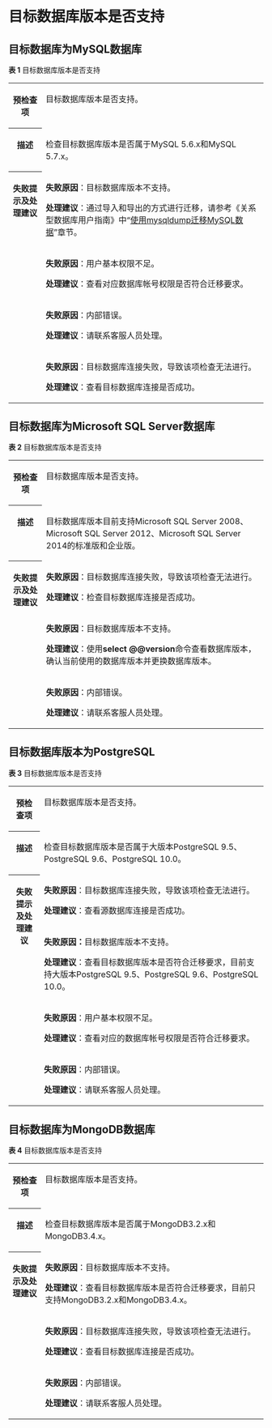 # 目标数据库版本是否支持<a name="drs_11_0006"></a>

## 目标数据库为MySQL数据库<a name="section1886812503119"></a>

**表 1**  目标数据库版本是否支持

<a name="table65438850185828"></a>
<table><tbody><tr id="row1265667185828"><th class="firstcol" valign="top" width="13.01%" id="mcps1.2.3.1.1"><p id="p59463990185922"><a name="p59463990185922"></a><a name="p59463990185922"></a><strong id="b65413867185922"><a name="b65413867185922"></a><a name="b65413867185922"></a>预检查项</strong></p>
</th>
<td class="cellrowborder" valign="top" width="86.99%" headers="mcps1.2.3.1.1 "><p id="p780471192958"><a name="p780471192958"></a><a name="p780471192958"></a>目标数据库版本是否支持。</p>
</td>
</tr>
<tr id="row62468252185828"><th class="firstcol" valign="top" width="13.01%" id="mcps1.2.3.2.1"><p id="p19200322185922"><a name="p19200322185922"></a><a name="p19200322185922"></a><strong id="b38585178185922"><a name="b38585178185922"></a><a name="b38585178185922"></a>描述</strong></p>
</th>
<td class="cellrowborder" valign="top" width="86.99%" headers="mcps1.2.3.2.1 "><p id="p4712357019306"><a name="p4712357019306"></a><a name="p4712357019306"></a>检查<span class="keyword" id="keyword398363218286"><a name="keyword398363218286"></a><a name="keyword398363218286"></a>目标数据库版本</span>是否属于MySQL 5.6.x和MySQL 5.7.x。</p>
</td>
</tr>
<tr id="row49119310185828"><th class="firstcol" rowspan="4" valign="top" width="13.01%" id="mcps1.2.3.3.1"><p id="p9981180185922"><a name="p9981180185922"></a><a name="p9981180185922"></a><strong id="b22721758185922"><a name="b22721758185922"></a><a name="b22721758185922"></a>失败提示及处理建议</strong></p>
</th>
<td class="cellrowborder" valign="top" width="86.99%" headers="mcps1.2.3.3.1 "><p id="p6384171316336"><a name="p6384171316336"></a><a name="p6384171316336"></a><strong id="b2071333419338"><a name="b2071333419338"></a><a name="b2071333419338"></a>失败原因</strong>：目标数据库版本不支持。</p>
<p id="p1360316124335"><a name="p1360316124335"></a><a name="p1360316124335"></a><strong id="b623953702215"><a name="b623953702215"></a><a name="b623953702215"></a>处理建议</strong>：通过导入和导出的方式进行迁移，请参考《关系型数据库用户指南》中“<a href="https://support.huaweicloud.com/usermanual-rds/zh-cn_topic_migration_mysql.html" target="_blank" rel="noopener noreferrer">使用mysqldump迁移MySQL数据</a>”章节。</p>
</td>
</tr>
<tr id="row1084970185828"><td class="cellrowborder" valign="top" headers="mcps1.2.3.3.1 "><p id="p1591520211338"><a name="p1591520211338"></a><a name="p1591520211338"></a><strong id="b5531114212333"><a name="b5531114212333"></a><a name="b5531114212333"></a>失败原因</strong>：用户基本权限不足。</p>
<p id="p291515193313"><a name="p291515193313"></a><a name="p291515193313"></a><strong id="b1894113932216"><a name="b1894113932216"></a><a name="b1894113932216"></a>处理建议</strong>：查看对应数据库帐号权限是否符合迁移要求。</p>
</td>
</tr>
<tr id="row026861514324"><td class="cellrowborder" valign="top" headers="mcps1.2.3.3.1 "><p id="p426851593219"><a name="p426851593219"></a><a name="p426851593219"></a><strong id="b59310442332"><a name="b59310442332"></a><a name="b59310442332"></a>失败原因</strong>：内部错误。</p>
<p id="p18368857123215"><a name="p18368857123215"></a><a name="p18368857123215"></a><strong id="b10973174311225"><a name="b10973174311225"></a><a name="b10973174311225"></a>处理建议</strong>：请联系客服人员处理。</p>
</td>
</tr>
<tr id="row47221518103213"><td class="cellrowborder" valign="top" headers="mcps1.2.3.3.1 "><p id="p37221418203218"><a name="p37221418203218"></a><a name="p37221418203218"></a><strong id="b20562134543310"><a name="b20562134543310"></a><a name="b20562134543310"></a>失败原因</strong>：目标数据库连接失败，导致该项检查无法进行。</p>
<p id="p9540145411326"><a name="p9540145411326"></a><a name="p9540145411326"></a><strong id="b959934682218"><a name="b959934682218"></a><a name="b959934682218"></a>处理建议</strong>：查看目标数据库连接是否成功。</p>
</td>
</tr>
</tbody>
</table>

## 目标数据库为Microsoft SQL Server数据库<a name="section18401737103115"></a>

**表 2**  目标数据库版本是否支持

<a name="table1848718186302"></a>
<table><tbody><tr id="row1848717182307"><th class="firstcol" valign="top" width="13.15%" id="mcps1.2.3.1.1"><p id="p114871418203011"><a name="p114871418203011"></a><a name="p114871418203011"></a><strong id="b44873183301"><a name="b44873183301"></a><a name="b44873183301"></a>预检查项</strong></p>
</th>
<td class="cellrowborder" valign="top" width="86.85000000000001%" headers="mcps1.2.3.1.1 "><p id="p28417524185852"><a name="p28417524185852"></a><a name="p28417524185852"></a>目标数据库版本是否支持。</p>
</td>
</tr>
<tr id="row20487818153016"><th class="firstcol" valign="top" width="13.15%" id="mcps1.2.3.2.1"><p id="p124870188303"><a name="p124870188303"></a><a name="p124870188303"></a><strong id="b348731833019"><a name="b348731833019"></a><a name="b348731833019"></a>描述</strong></p>
</th>
<td class="cellrowborder" valign="top" width="86.85000000000001%" headers="mcps1.2.3.2.1 "><p id="p12720316185857"><a name="p12720316185857"></a><a name="p12720316185857"></a>目标数据库版本目前支持Microsoft SQL Server 2008、Microsoft SQL Server 2012、Microsoft SQL Server 2014的标准版和企业版。</p>
</td>
</tr>
<tr id="row14873182309"><th class="firstcol" rowspan="3" valign="top" width="13.15%" id="mcps1.2.3.3.1"><p id="p134871818143019"><a name="p134871818143019"></a><a name="p134871818143019"></a><strong id="b848716184305"><a name="b848716184305"></a><a name="b848716184305"></a>失败提示及处理建议</strong></p>
</th>
<td class="cellrowborder" valign="top" width="86.85000000000001%" headers="mcps1.2.3.3.1 "><p id="p26018511341"><a name="p26018511341"></a><a name="p26018511341"></a><strong id="b2240172783512"><a name="b2240172783512"></a><a name="b2240172783512"></a>失败原因</strong>：目标数据库连接失败，导致该项检查无法进行。</p>
<p id="p554145113342"><a name="p554145113342"></a><a name="p554145113342"></a><strong id="b897319575222"><a name="b897319575222"></a><a name="b897319575222"></a>处理建议</strong>：检查目标数据库连接是否成功。</p>
</td>
</tr>
<tr id="row16487111814303"><td class="cellrowborder" valign="top" headers="mcps1.2.3.3.1 "><p id="p6647452123410"><a name="p6647452123410"></a><a name="p6647452123410"></a><strong id="b2319735113517"><a name="b2319735113517"></a><a name="b2319735113517"></a>失败原因</strong>：目标数据库版本不支持。</p>
<p id="p1949115353415"><a name="p1949115353415"></a><a name="p1949115353415"></a><strong id="b534940172318"><a name="b534940172318"></a><a name="b534940172318"></a>处理建议</strong>：使用<strong id="b78378278318"><a name="b78378278318"></a><a name="b78378278318"></a>select @@version</strong>命令查看数据库版本，确认当前使用的数据库版本并更换数据库版本。</p>
</td>
</tr>
<tr id="row83435232340"><td class="cellrowborder" valign="top" headers="mcps1.2.3.3.1 "><p id="p23431232342"><a name="p23431232342"></a><a name="p23431232342"></a><strong id="b91631238143512"><a name="b91631238143512"></a><a name="b91631238143512"></a>失败原因</strong>：内部错误。</p>
<p id="p16798123223418"><a name="p16798123223418"></a><a name="p16798123223418"></a><strong id="b11197392312"><a name="b11197392312"></a><a name="b11197392312"></a>处理建议</strong>：请联系客服人员处理。</p>
</td>
</tr>
</tbody>
</table>

## 目标数据库版本为PostgreSQL<a name="section1587175063111"></a>

**表 3**  目标数据库版本是否支持

<a name="table119874445307"></a>
<table><tbody><tr id="row498711443301"><th class="firstcol" valign="top" width="12.31%" id="mcps1.2.3.1.1"><p id="p11987174412301"><a name="p11987174412301"></a><a name="p11987174412301"></a><strong id="b149871744123019"><a name="b149871744123019"></a><a name="b149871744123019"></a>预检查项</strong></p>
</th>
<td class="cellrowborder" valign="top" width="87.69%" headers="mcps1.2.3.1.1 "><p id="p5987744113012"><a name="p5987744113012"></a><a name="p5987744113012"></a>目标数据库版本是否支持。</p>
</td>
</tr>
<tr id="row398744420305"><th class="firstcol" valign="top" width="12.31%" id="mcps1.2.3.2.1"><p id="p14987194443018"><a name="p14987194443018"></a><a name="p14987194443018"></a><strong id="b498713448301"><a name="b498713448301"></a><a name="b498713448301"></a>描述</strong></p>
</th>
<td class="cellrowborder" valign="top" width="87.69%" headers="mcps1.2.3.2.1 "><p id="p898724493012"><a name="p898724493012"></a><a name="p898724493012"></a>检查目标数据库版本是否属于大版本PostgreSQL 9.5、PostgreSQL 9.6、PostgreSQL 10.0。</p>
</td>
</tr>
<tr id="row1598794416300"><th class="firstcol" rowspan="4" valign="top" width="12.31%" id="mcps1.2.3.3.1"><p id="p19872044123012"><a name="p19872044123012"></a><a name="p19872044123012"></a><strong id="b19987844193013"><a name="b19987844193013"></a><a name="b19987844193013"></a>失败提示及处理建议</strong></p>
</th>
<td class="cellrowborder" valign="top" width="87.69%" headers="mcps1.2.3.3.1 "><p id="p2766174063616"><a name="p2766174063616"></a><a name="p2766174063616"></a><strong id="b208551736133615"><a name="b208551736133615"></a><a name="b208551736133615"></a>失败原因</strong>：目标数据库连接失败，导致该项检查无法进行。</p>
<p id="p84691241374"><a name="p84691241374"></a><a name="p84691241374"></a><strong id="b112412107230"><a name="b112412107230"></a><a name="b112412107230"></a>处理建议</strong>：查看源数据库连接是否成功。</p>
</td>
</tr>
<tr id="row1739454305"><td class="cellrowborder" valign="top" headers="mcps1.2.3.3.1 "><p id="p2219183310377"><a name="p2219183310377"></a><a name="p2219183310377"></a><strong id="b7937437153618"><a name="b7937437153618"></a><a name="b7937437153618"></a>失败原因：</strong>目标数据库版本不支持。</p>
<p id="p5594532103712"><a name="p5594532103712"></a><a name="p5594532103712"></a><strong id="b18445111216234"><a name="b18445111216234"></a><a name="b18445111216234"></a>处理建议</strong>：查看目标数据库版本是否符合迁移要求，目前支持大版本PostgreSQL 9.5、PostgreSQL 9.6、PostgreSQL 10.0。</p>
</td>
</tr>
<tr id="row969711410369"><td class="cellrowborder" valign="top" headers="mcps1.2.3.3.1 "><p id="p1769711473611"><a name="p1769711473611"></a><a name="p1769711473611"></a><strong id="b1732223023614"><a name="b1732223023614"></a><a name="b1732223023614"></a>失败原因</strong>：用户基本权限不足。</p>
<p id="p1771917100373"><a name="p1771917100373"></a><a name="p1771917100373"></a><strong id="b15850101472314"><a name="b15850101472314"></a><a name="b15850101472314"></a>处理建议</strong>：查看对应的数据库帐号权限是否符合迁移要求。</p>
</td>
</tr>
<tr id="row64801883616"><td class="cellrowborder" valign="top" headers="mcps1.2.3.3.1 "><p id="p0339322173610"><a name="p0339322173610"></a><a name="p0339322173610"></a><strong id="b13339132211366"><a name="b13339132211366"></a><a name="b13339132211366"></a>失败原因</strong>：内部错误。</p>
<p id="p53391722103618"><a name="p53391722103618"></a><a name="p53391722103618"></a><strong id="b6273161752311"><a name="b6273161752311"></a><a name="b6273161752311"></a>处理建议</strong>：请联系客服人员处理。</p>
</td>
</tr>
</tbody>
</table>

## 目标数据库为MongoDB数据库<a name="section1646116017327"></a>

**表 4**  目标数据库版本是否支持

<a name="table355611610319"></a>
<table><tbody><tr id="row855671617313"><th class="firstcol" valign="top" width="12.73%" id="mcps1.2.3.1.1"><p id="p755641663117"><a name="p755641663117"></a><a name="p755641663117"></a><strong id="b755631613114"><a name="b755631613114"></a><a name="b755631613114"></a>预检查项</strong></p>
</th>
<td class="cellrowborder" valign="top" width="87.27000000000001%" headers="mcps1.2.3.1.1 "><p id="p1455610168311"><a name="p1455610168311"></a><a name="p1455610168311"></a>目标数据库版本是否支持。</p>
</td>
</tr>
<tr id="row157191643119"><th class="firstcol" valign="top" width="12.73%" id="mcps1.2.3.2.1"><p id="p1557151693119"><a name="p1557151693119"></a><a name="p1557151693119"></a><strong id="b1357191614315"><a name="b1357191614315"></a><a name="b1357191614315"></a>描述</strong></p>
</th>
<td class="cellrowborder" valign="top" width="87.27000000000001%" headers="mcps1.2.3.2.1 "><p id="p14571131615315"><a name="p14571131615315"></a><a name="p14571131615315"></a>检查目标数据库版本是否属于MongoDB3.2.x和MongoDB3.4.x。</p>
</td>
</tr>
<tr id="row95711916153115"><th class="firstcol" rowspan="3" valign="top" width="12.73%" id="mcps1.2.3.3.1"><p id="p1357171612314"><a name="p1357171612314"></a><a name="p1357171612314"></a><strong id="b55711216203118"><a name="b55711216203118"></a><a name="b55711216203118"></a>失败提示及处理建议</strong></p>
</th>
<td class="cellrowborder" valign="top" width="87.27000000000001%" headers="mcps1.2.3.3.1 "><p id="p1940135218399"><a name="p1940135218399"></a><a name="p1940135218399"></a><strong id="b196961256143913"><a name="b196961256143913"></a><a name="b196961256143913"></a>失败原因</strong>：目标数据库版本不支持。</p>
<p id="p1333715113912"><a name="p1333715113912"></a><a name="p1333715113912"></a><strong id="b20231398232"><a name="b20231398232"></a><a name="b20231398232"></a>处理建议</strong>：查看目标数据库版本是否符合迁移要求，目前只支持MongoDB3.2.x和MongoDB3.4.x。</p>
</td>
</tr>
<tr id="row13571121603118"><td class="cellrowborder" valign="top" headers="mcps1.2.3.3.1 "><p id="p6759115073912"><a name="p6759115073912"></a><a name="p6759115073912"></a><strong id="b9806958193913"><a name="b9806958193913"></a><a name="b9806958193913"></a>失败原因</strong>：目标数据库连接失败，导致该项检查无法进行。</p>
<p id="p154782491396"><a name="p154782491396"></a><a name="p154782491396"></a><strong id="b53355418235"><a name="b53355418235"></a><a name="b53355418235"></a>处理建议</strong>：查看目标数据库连接是否成功。</p>
</td>
</tr>
<tr id="row891015910392"><td class="cellrowborder" valign="top" headers="mcps1.2.3.3.1 "><p id="p105821111163910"><a name="p105821111163910"></a><a name="p105821111163910"></a><strong id="b17582161173920"><a name="b17582161173920"></a><a name="b17582161173920"></a>失败原因</strong>：内部错误。</p>
<p id="p658211163912"><a name="p658211163912"></a><a name="p658211163912"></a><strong id="b7164174442318"><a name="b7164174442318"></a><a name="b7164174442318"></a>处理建议</strong>：请联系客服人员处理。</p>
</td>
</tr>
</tbody>
</table>

